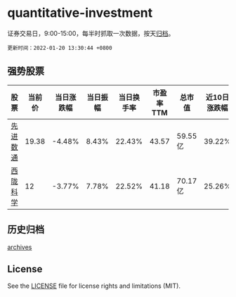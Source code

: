 # quantitative-investment

证券交易日，9:00-15:00，每半时抓取一次数据，按天[归档](archives)。

`更新时间：2022-01-20 13:30:44 +0800`

## 强势股票

|股票|当前价|当日涨跌幅|当日振幅|当日换手率|市盈率TTM|总市值|近10日涨跌幅|
|----|----|----|----|----|----|----|----|
|[先进数通](https://xueqiu.com/S/SZ300541)|19.38|-4.48%|8.43%|22.43%|43.57|59.55亿|39.22%|
|[西陇科学](https://xueqiu.com/S/SZ002584)|12|-3.77%|7.78%|22.52%|41.18|70.17亿|25.26%|

## 历史归档

[archives](archives)

## License

See the [LICENSE](LICENSE) file for license rights and limitations (MIT).